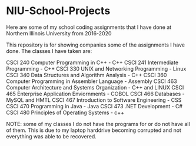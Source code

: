 # NIU-School-Projects
Here are some of my school coding assignments that I have done at Northern Illinois University from 2016-2020

This repository is for showing companies some of the assignments I have done. The classes I have taken are:

CSCI 240 Computer Programming in C++ - C++
CSCI 241 Intermediate Programming - C++
CSCI 330 UNIX and Networking Programming - Linux 
CSCI 340 Data Structures and Algorithm Analysis - C++
CSCI 360 Computer Programming in Assembler Language - Assembly 
CSCI 463 Computer Architecture and Systems Organization - C++ and LINUX
CSCI 465 Enterprise Application Enviornments - COBOL
CSCI 466 Databases - MySQL and HMTL
CSCI 467 Introduction to Software Engineering - CSS 
CSCI 470 Programming in Java - Java
CSCI 473 .NET Development - C#
CSCI 480 Principles of Operating Systems - c++ 

NOTE: some of my classes I do not have the programs for or do not have all of them. This is due to my laptop harddrive becoming corrupted and not everything was able to be recovered. 
